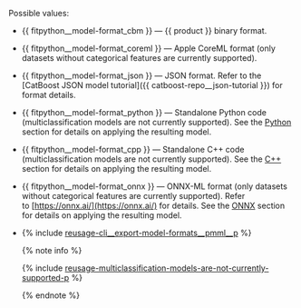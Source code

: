 
Possible values:
- {{ fitpython__model-format_cbm }} — {{ product }} binary format.
- {{ fitpython__model-format_coreml }} — Apple CoreML format (only datasets without categorical features are currently supported).
- {{ fitpython__model-format_json }} — JSON format. Refer to the [CatBoost JSON model tutorial]({{ catboost-repo__json-tutorial }}) for format details.
- {{ fitpython__model-format_python }} — Standalone Python code (multiclassification models are not currently supported). See the [Python](../../../concepts/python-reference_apply_catboost_model.md) section for details on applying the resulting model.
- {{ fitpython__model-format_cpp }} — Standalone C++ code (multiclassification models are not currently supported). See the [C++](../../../concepts/c-plus-plus-api_applycatboostmodel.md) section for details on applying the resulting model.
- {{ fitpython__model-format_onnx }} — ONNX-ML format (only datasets without categorical features are currently supported). Refer to [https://onnx.ai/](https://onnx.ai/) for details. See the [ONNX](../../../concepts/apply-onnx-ml.md) section for details on applying the resulting model.
- {% include [reusage-cli__export-model-formats__pmml__p](cli__export-model-formats__pmml__p.md) %}

    {% note info %}

    {% include [reusage-multiclassification-models-are-not-currently-supported-p](multiclassification-models-are-not-currently-supported-p.md) %}

    {% endnote %}
